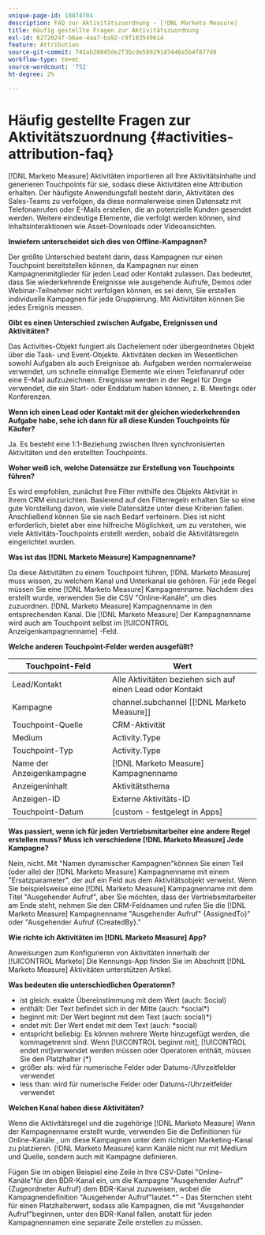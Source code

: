 ```yaml
---
unique-page-id: 18874704
description: FAQ zur Aktivitätszuordnung - [!DNL Marketo Measure]
title: Häufig gestellte Fragen zur Aktivitätszuordnung
exl-id: 6272024f-b6ae-4aa7-ba92-c9f183549614
feature: Attribution
source-git-commit: 741ab20845de2f3bcde589291d7446a5b4f877d8
workflow-type: tm+mt
source-wordcount: '752'
ht-degree: 2%

---
```


# Häufig gestellte Fragen zur Aktivitätszuordnung {#activities-attribution-faq}

[!DNL Marketo Measure] Aktivitäten importieren all Ihre Aktivitätsinhalte und generieren Touchpoints für sie, sodass diese Aktivitäten eine Attribution erhalten. Der häufigste Anwendungsfall besteht darin, Aktivitäten des Sales-Teams zu verfolgen, da diese normalerweise einen Datensatz mit Telefonanrufen oder E-Mails erstellen, die an potenzielle Kunden gesendet werden. Weitere eindeutige Elemente, die verfolgt werden können, sind Inhaltsinteraktionen wie Asset-Downloads oder Videoansichten.

**Inwiefern unterscheidet sich dies von Offline-Kampagnen?**

Der größte Unterschied besteht darin, dass Kampagnen nur einen Touchpoint bereitstellen können, da Kampagnen nur einen Kampagnenmitglieder für jeden Lead oder Kontakt zulassen. Das bedeutet, dass Sie wiederkehrende Ereignisse wie ausgehende Aufrufe, Demos oder Webinar-Teilnehmer nicht verfolgen können, es sei denn, Sie erstellen individuelle Kampagnen für jede Gruppierung. Mit Aktivitäten können Sie jedes Ereignis messen.

**Gibt es einen Unterschied zwischen Aufgabe, Ereignissen und Aktivitäten?**

Das Activities-Objekt fungiert als Dachelement oder übergeordnetes Objekt über die Task- und Event-Objekte. Aktivitäten decken im Wesentlichen sowohl Aufgaben als auch Ereignisse ab. Aufgaben werden normalerweise verwendet, um schnelle einmalige Elemente wie einen Telefonanruf oder eine E-Mail aufzuzeichnen. Ereignisse werden in der Regel für Dinge verwendet, die ein Start- oder Enddatum haben können, z. B. Meetings oder Konferenzen.

**Wenn ich einen Lead oder Kontakt mit der gleichen wiederkehrenden Aufgabe habe, sehe ich dann für all diese Kunden Touchpoints für Käufer?**

Ja. Es besteht eine 1:1-Beziehung zwischen Ihren synchronisierten Aktivitäten und den erstellten Touchpoints.

**Woher weiß ich, welche Datensätze zur Erstellung von Touchpoints führen?**

Es wird empfohlen, zunächst Ihre Filter mithilfe des Objekts Aktivität in Ihrem CRM einzurichten. Basierend auf den Filterregeln erhalten Sie so eine gute Vorstellung davon, wie viele Datensätze unter diese Kriterien fallen. Anschließend können Sie sie nach Bedarf verfeinern. Dies ist nicht erforderlich, bietet aber eine hilfreiche Möglichkeit, um zu verstehen, wie viele Aktivitäts-Touchpoints erstellt werden, sobald die Aktivitätsregeln eingerichtet wurden.

**Was ist das [!DNL Marketo Measure] Kampagnenname?**

Da diese Aktivitäten zu einem Touchpoint führen, [!DNL Marketo Measure] muss wissen, zu welchem Kanal und Unterkanal sie gehören. Für jede Regel müssen Sie eine [!DNL Marketo Measure] Kampagnenname. Nachdem dies erstellt wurde, verwenden Sie die CSV &quot;Online-Kanäle&quot;, um dies zuzuordnen. [!DNL Marketo Measure] Kampagnenname in den entsprechenden Kanal. Die [!DNL Marketo Measure] Der Kampagnenname wird auch am Touchpoint selbst im [!UICONTROL Anzeigenkampagnenname] -Feld.

**Welche anderen Touchpoint-Felder werden ausgefüllt?**

| **Touchpoint-Feld** | **Wert** |
|---|---|
| Lead/Kontakt | Alle Aktivitäten beziehen sich auf einen Lead oder Kontakt |
| Kampagne | channel.subchannel [[!DNL Marketo Measure]] |
| Touchpoint-Quelle | CRM-Aktivität |
| Medium | Activity.Type |
| Touchpoint-Typ | Activity.Type |
| Name der Anzeigenkampagne | [!DNL Marketo Measure] Kampagnenname |
| Anzeigeninhalt | Aktivitätsthema |
| Anzeigen-ID | Externe Aktivitäts-ID |
| Touchpoint-Datum | [custom - festgelegt in Apps] |

**Was passiert, wenn ich für jeden Vertriebsmitarbeiter eine andere Regel erstellen muss? Muss ich verschiedene [!DNL Marketo Measure] Jede Kampagne?**

Nein, nicht. Mit &quot;Namen dynamischer Kampagnen&quot;können Sie einen Teil (oder alle) der [!DNL Marketo Measure] Kampagnenname mit einem &quot;Ersatzparameter&quot;, der auf ein Feld aus dem Aktivitätsobjekt verweist. Wenn Sie beispielsweise eine [!DNL Marketo Measure] Kampagnenname mit dem Titel &quot;Ausgehender Aufruf&quot;, aber Sie möchten, dass der Vertriebsmitarbeiter am Ende steht, nehmen Sie den CRM-Feldnamen und rufen Sie die [!DNL Marketo Measure] Kampagnenname &quot;Ausgehender Aufruf&quot; {AssignedTo}&quot; oder &quot;Ausgehender Aufruf {CreatedBy}.&quot;

**Wie richte ich Aktivitäten im [!DNL Marketo Measure] App?**

Anweisungen zum Konfigurieren von Aktivitäten innerhalb der [!UICONTROL Marketo] Die Kennungs-App finden Sie im Abschnitt [!DNL Marketo Measure] Aktivitäten unterstützen Artikel.

**Was bedeuten die unterschiedlichen Operatoren?**

* ist gleich: exakte Übereinstimmung mit dem Wert (auch: Social)
* enthält: Der Text befindet sich in der Mitte (auch: &#42;social&#42;)
* beginnt mit: Der Wert beginnt mit dem Text (auch: social)&#42;)
* endet mit: Der Wert endet mit dem Text (auch: &#42;social)
* entspricht beliebig: Es können mehrere Werte hinzugefügt werden, die kommagetrennt sind. Wenn [!UICONTROL beginnt mit], [!UICONTROL endet mit]verwendet werden müssen oder Operatoren enthält, müssen Sie den Platzhalter (&#42;)
* größer als: wird für numerische Felder oder Datums-/Uhrzeitfelder verwendet
* less than: wird für numerische Felder oder Datums-/Uhrzeitfelder verwendet

**Welchen Kanal haben diese Aktivitäten?**

Wenn die Aktivitätsregel und die zugehörige [!DNL Marketo Measure] Wenn der Kampagnenname erstellt wurde, verwenden Sie die Definitionen für Online-Kanäle , um diese Kampagnen unter dem richtigen Marketing-Kanal zu platzieren. [!DNL Marketo Measure] kann Kanäle nicht nur mit Medium und Quelle, sondern auch mit Kampagne definieren.

Fügen Sie im obigen Beispiel eine Zeile in Ihre CSV-Datei &quot;Online-Kanäle&quot;für den BDR-Kanal ein, um die Kampagne &quot;Ausgehender Aufruf&quot;{Zugeordneter Aufruf} dem BDR-Kanal zuzuweisen, wobei die Kampagnendefinition &quot;Ausgehender Aufruf&quot;lautet.&#42;&quot; - Das Sternchen steht für einen Platzhalterwert, sodass alle Kampagnen, die mit &quot;Ausgehender Aufruf&quot;beginnen, unter den BDR-Kanal fallen, anstatt für jeden Kampagnennamen eine separate Zeile erstellen zu müssen.
